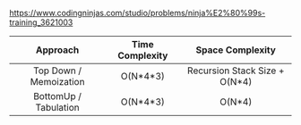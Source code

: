 https://www.codingninjas.com/studio/problems/ninja%E2%80%99s-training_3621003

|        Approach        | Time Complexity |        Space Complexity        |
| :--------------------: | :-------------: | :----------------------------: |
| Top Down / Memoization |    O(N\*4\*3)     | Recursion Stack Size + O(N\*4) |
| BottomUp / Tabulation  |    O(N\*4\*3)     |            O(N\*4)             |
